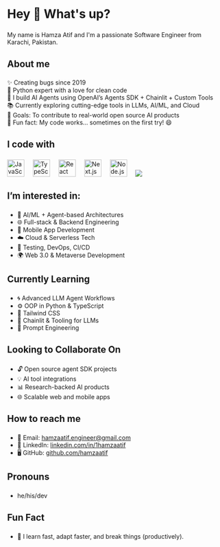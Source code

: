 <h1 align="left">Hey 👋 What's up?</h1>

###

<p align="left">My name is Hamza Atif and I'm a passionate Software Engineer from Karachi, Pakistan.</p>

###

<h2 align="left">About me</h2>

###

<p align="left">
✨ Creating bugs since 2019<br>
🐍 Python expert with a love for clean code<br>
🧠 I build AI Agents using OpenAI’s Agents SDK + Chainlit + Custom Tools<br>
📚 Currently exploring cutting-edge tools in LLMs, AI/ML, and Cloud<br>
🎯 Goals: To contribute to real-world open source AI products<br>
🎲 Fun fact: My code works… sometimes on the first try! 😄
</p>

###

<h2 align="left">I code with</h2>

###

<div align="left">
  <img src="https://cdn.jsdelivr.net/gh/devicons/devicon/icons/javascript/javascript-original.svg" height="40" alt="JavaScript logo" />
  <img width="12"/>
  <img src="https://cdn.jsdelivr.net/gh/devicons/devicon/icons/typescript/typescript-original.svg" height="40" alt="TypeScript logo" />
  <img width="12"/>
  <img src="https://cdn.jsdelivr.net/gh/devicons/devicon/icons/react/react-original.svg" height="40" alt="React logo" />
  <img width="12"/>
  <img src="https://cdn.jsdelivr.net/gh/devicons/devicon/icons/nextjs/nextjs-original.svg" height="40" alt="Next.js logo" />
  <img width="12"/>
  <img src="https://cdn.jsdelivr.net/gh/devicons/devicon/icons/nodejs/nodejs-original.svg" height="40" alt="Node.js logo" />
  <img width="12"/>
  <img src="https://cdn.jsdelivr.net/gh/devicons/devicon@latest/icons/html5/html5-original-wordmark.svg" />
  <img width="12"/>
</div>

###

<h2 align="left">I’m interested in:</h2>

###

- 🤖 AI/ML + Agent-based Architectures  
- 🌐 Full-stack & Backend Engineering  
- 📱 Mobile App Development  
- ☁️ Cloud & Serverless Tech  
- 🧪 Testing, DevOps, CI/CD  
- 🌍 Web 3.0 & Metaverse Development  

###

<h2 align="left">Currently Learning</h2>

###

- 🌀 Advanced LLM Agent Workflows  
- ⚙️ OOP in Python & TypeScript  
- 🎨 Tailwind CSS  
- 🧵 Chainlit & Tooling for LLMs  
- 🧠 Prompt Engineering  

###

<h2 align="left">Looking to Collaborate On</h2>

###

- 🔓 Open source agent SDK projects  
- 💡 AI tool integrations  
- 📊 Research-backed AI products  
- 🌐 Scalable web and mobile apps  

###

<h2 align="left">How to reach me</h2>

###

- 📧 Email: hamzaatif.engineer@gmail.com  
- 💼 LinkedIn: [linkedin.com/in/1hamzaatif](https://www.linkedin.com/in/1hamzaatif)  
- 🖥️ GitHub: [github.com/hamzaatif](https://github.com/hamzaatif)  

###

<h2 align="left">Pronouns</h2>

###

- he/his/dev

###

<h2 align="left">Fun Fact</h2>

###

- 🚀 I learn fast, adapt faster, and break things (productively).

